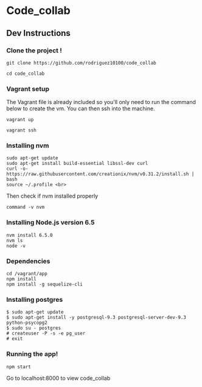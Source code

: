 # Code_collab

## Dev Instructions

### Clone the project !
~~~
git clone https://github.com/rodriguez10100/code_collab
~~~
~~~
cd code_collab
~~~

### Vagrant setup
The Vagrant file is already included so you'll only need to run the command below to create the vm. You can then ssh into the machine.
~~~
vagrant up
~~~
~~~
vagrant ssh
~~~

### Installing nvm
~~~
sudo apt-get update
sudo apt-get install build-essential libssl-dev curl
curl -o- https://raw.githubusercontent.com/creationix/nvm/v0.31.2/install.sh | bash
source ~/.profile <br>
~~~
Then check if nvm installed properly
~~~
command -v nvm
~~~
### Installing Node.js version 6.5
~~~
nvm install 6.5.0
nvm ls
node -v
~~~

### Dependencies
~~~
cd /vagrant/app
npm install
npm install -g sequelize-cli
~~~
### Installing postgres

```
$ sudo apt-get update
$ sudo apt-get install -y postgresql-9.3 postgresql-server-dev-9.3 python-psycopg2
$ sudo su - postgres
# createuser -P -s -e pg_user
# exit
```

### Running the app!
~~~
npm start
~~~
Go to localhost:8000 to view code_collab
